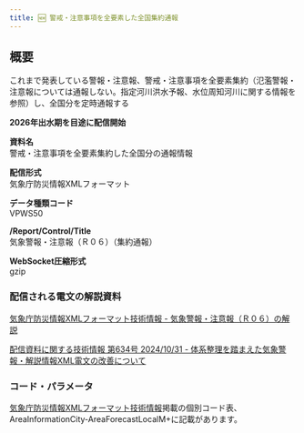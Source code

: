 ```yaml
---
title: 🆕 警戒・注意事項を全要素した全国集約通報
---
```


## 概要
これまで発表している警報・注意報、警戒・注意事項を全要素集約（氾濫警報・注意報については通報しない。指定河川洪水予報、水位周知河川に関する情報を参照）し、全国分を定時通報する

**2026年出水期を目途に配信開始**

**資料名** <br/>
警戒・注意事項を全要素集約した全国分の通報情報
 
**配信形式** <br/>
気象庁防災情報XMLフォーマット

**データ種類コード** <br/>
VPWS50

**/Report/Control/Title** <br/>
気象警報・注意報（Ｒ０６）（集約通報）
 
**WebSocket圧縮形式** <br/>
gzip

### 配信される電文の解説資料
[気象庁防災情報XMLフォーマット技術情報 - 気象警報・注意報（Ｒ０６）の解説](https://dmdata.jp/docs/jma/manual/0206-0206.pdf)


[配信資料に関する技術情報 第634号 2024/10/31 - 体系整理を踏まえた気象警報・解説情報XML電文の改善について](https://dmdata.jp/docs/jma/technical/634.pdf)

### コード・パラメータ
[気象庁防災情報XMLフォーマット技術情報](http://xml.kishou.go.jp/tec_material.html)掲載の個別コード表、AreaInformationCity-AreaForecastLocalM+に記載があります。
